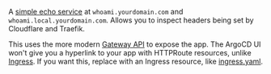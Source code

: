 A [simple echo service](https://github.com/traefik/whoami) at `whoami.yourdomain.com` and `whoami.local.yourdomain.com`. Allows you to inspect headers being set by Cloudflare and Traefik.

This uses the more modern [Gateway API](https://gateway-api.sigs.k8s.io/) to expose the app. The ArgoCD UI won't give you a hyperlink to your app with HTTPRoute resources, unlike [Ingress](https://kubernetes.io/docs/concepts/services-networking/ingress/). If you want this, replace with an Ingress resource, like [ingress.yaml](../argocd/templates/ingress.yaml).
